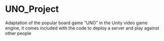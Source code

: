 # UNO_Project
Adaptation of the popular board game "UNO" in the Unity video game engine, it comes included with the code to deploy a server and play against other people
